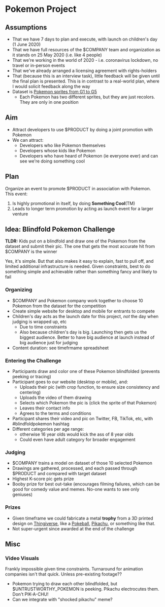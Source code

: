 # Pokemon Project

## Assumptions

* That we have 7 days to plan and execute, with launch on children's day (1 June 2020)
* That we have full resources of the $COMPANY team and organization as it stands on 25 May 2020 (i.e. like 4 people)
* That we're working in the world of 2020 - i.e. coronavirus lockdown, no travel or in-person events
* That we've already arranged a licensing agreement with rights-holders
* That (because this is an interview task), little feedback will be given until the final plan is presented. This is in contrast to a real-world plan, where I would solicit feedback along the way
* Dataset is [Pokemon sprites from G1 to G5](https://veekun.com/dex/downloads)
  * Each Pokemon has two different sprites, but they are just recolors. They are only in one position

## Aim

* Attract developers to use $PRODUCT by doing a joint promotion with Pokemon
* We can attract:
  * Developers who like Pokemon themselves
  * Developers whose kids like Pokemon
  * Developers who have heard of Pokemon (ie everyone ever) and can see we're doing something cool 

## Plan

Organize an event to promote $PRODUCT in association with Pokemon. This event:

1. Is highly promotional in itself, by doing **Something Cool**(TM)
2. Leads to longer term promotion by acting as launch event for a larger venture

## Idea: Blindfold Pokemon Challenge

**TLDR:** Kids put on a blindfold and draw one of the Pokemon from the dataset and submit their pic. The one that gets the most accurate hit from $COMPANY is the winner

Yes, it's simple. But that also makes it easy to explain, fast to pull off, and limited additional infrastructure is needed. Given constraints, best to do something simple and achievable rather than something fancy and likely to fail

### Organizing

* $COMPANY and Pokemon company work together to choose 10 Pokemon from the dataset for the competition
* Create simple website for desktop and mobile for entrants to compete
* Children's day acts as the launch date for this project, *not* the day when judging is wrapped up, etc
  * Due to time constraints
  * Also because children's day is big. Launching then gets us the biggest audience. Better to have big audience at launch instead of big audience just for judging
* Content duration: see timefrmame spreadsheet

### Entering the Challenge

* Participants draw and color one of these Pokemon blindfolded (prevents peeking or tracing)
* Participant goes to our website (desktop or mobile), and:
  * Uploads their pic (with crop function, to ensure size consistency and centering)
  * Uploads the video of them drawing
  * Selects which Pokemon the pic is (click the sprite of that Pokemon)
  * Leaves their contact info
  * Agrees to the terms and conditions
* Participant shares their video and pic on Twitter, FB, TikTok, etc, with #blindfoldpokemon hashtag 
* Different categories per age range:
  * otherwise 16 year olds would kick the ass of 8 year olds
  * Could even have adult category for broader engagement

### Judging

* $COMPANY trains a model on dataset of those 10 selected Pokemon
* Drawings are gathered, processed, and each passed through $PRODUCT and compared with target dataset
* Highest K-score pic gets prize
* Booby prize for best out-take (encourages filming failures, which can be good for comedy value and memes. No-one wants to see only geniuses)

### Prizes

* Given timeframe we could fabricate a metal **trophy** from a 3D printed design on [Thingiverse](https://www.thingiverse.com/), like a [Pokeball](https://www.thingiverse.com/search?q=pokeball&type=things&sort=relevant), [Pikachu](https://www.thingiverse.com/search?q=pikachu&type=things&sort=relevant), or something like that.
* Not super-urgent since awarded at the end of the challenge

## Misc

### Video Visuals

Frankly impossible given time constraints. Turnaround for animation companies isn't that quick. Unless pre-existing footage??

* Pokemon trying to draw each other blindfolded, but $UNTRUSTWORTHY_POKEMON is peeking. Pikachu electrocutes them. Don't PIK-A-CHU!
* Can we integrate with "shocked pikachu" meme?
